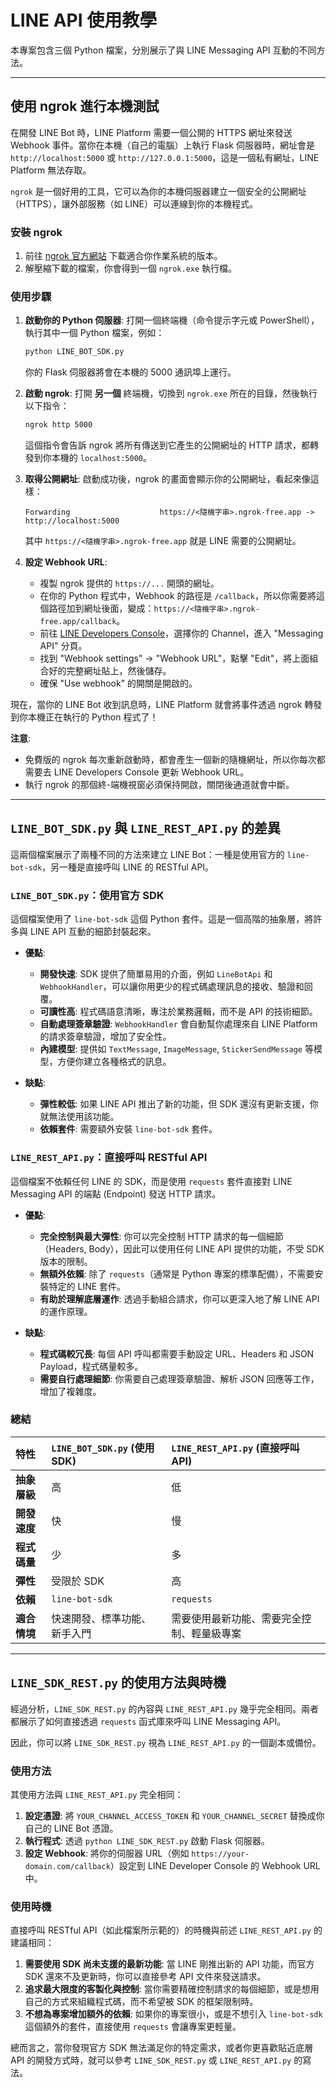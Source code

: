# LINE API 使用教學

本專案包含三個 Python 檔案，分別展示了與 LINE Messaging API 互動的不同方法。

---

## 使用 ngrok 進行本機測試

在開發 LINE Bot 時，LINE Platform 需要一個公開的 HTTPS 網址來發送 Webhook 事件。當你在本機（自己的電腦）上執行 Flask 伺服器時，網址會是 `http://localhost:5000` 或 `http://127.0.0.1:5000`，這是一個私有網址，LINE Platform 無法存取。

`ngrok` 是一個好用的工具，它可以為你的本機伺服器建立一個安全的公開網址（HTTPS），讓外部服務（如 LINE）可以連線到你的本機程式。

### 安裝 ngrok

1.  前往 [ngrok 官方網站](https://ngrok.com/download) 下載適合你作業系統的版本。
2.  解壓縮下載的檔案，你會得到一個 `ngrok.exe` 執行檔。

### 使用步驟

1.  **啟動你的 Python 伺服器**:
    打開一個終端機（命令提示字元或 PowerShell），執行其中一個 Python 檔案，例如：
    ```bash
    python LINE_BOT_SDK.py
    ```
    你的 Flask 伺服器將會在本機的 5000 通訊埠上運行。

2.  **啟動 ngrok**:
    打開 **另一個** 終端機，切換到 `ngrok.exe` 所在的目錄，然後執行以下指令：
    ```bash
    ngrok http 5000
    ```
    這個指令會告訴 ngrok 將所有傳送到它產生的公開網址的 HTTP 請求，都轉發到你本機的 `localhost:5000`。

3.  **取得公開網址**:
    啟動成功後，ngrok 的畫面會顯示你的公開網址，看起來像這樣：
    ```
    Forwarding                    https://<隨機字串>.ngrok-free.app -> http://localhost:5000
    ```
    其中 `https://<隨機字串>.ngrok-free.app` 就是 LINE 需要的公開網址。

4.  **設定 Webhook URL**:
    *   複製 ngrok 提供的 `https://...` 開頭的網址。
    *   在你的 Python 程式中，Webhook 的路徑是 `/callback`，所以你需要將這個路徑加到網址後面，變成：`https://<隨機字串>.ngrok-free.app/callback`。
    *   前往 [LINE Developers Console](https://developers.line.biz/console/)，選擇你的 Channel，進入 "Messaging API" 分頁。
    *   找到 "Webhook settings" -> "Webhook URL"，點擊 "Edit"，將上面組合好的完整網址貼上，然後儲存。
    *   確保 "Use webhook" 的開關是開啟的。

現在，當你的 LINE Bot 收到訊息時，LINE Platform 就會將事件透過 ngrok 轉發到你本機正在執行的 Python 程式了！

**注意**:
*   免費版的 ngrok 每次重新啟動時，都會產生一個新的隨機網址，所以你每次都需要去 LINE Developers Console 更新 Webhook URL。
*   執行 ngrok 的那個終-端機視窗必須保持開啟，關閉後通道就會中斷。

---

## `LINE_BOT_SDK.py` 與 `LINE_REST_API.py` 的差異

這兩個檔案展示了兩種不同的方法來建立 LINE Bot：一種是使用官方的 `line-bot-sdk`，另一種是直接呼叫 LINE 的 RESTful API。

### `LINE_BOT_SDK.py`：使用官方 SDK

這個檔案使用了 `line-bot-sdk` 這個 Python 套件。這是一個高階的抽象層，將許多與 LINE API 互動的細節封裝起來。

*   **優點**:
    *   **開發快速**: SDK 提供了簡單易用的介面，例如 `LineBotApi` 和 `WebhookHandler`，可以讓你用更少的程式碼處理訊息的接收、驗證和回覆。
    *   **可讀性高**: 程式碼語意清晰，專注於業務邏輯，而不是 API 的技術細節。
    *   **自動處理簽章驗證**: `WebhookHandler` 會自動幫你處理來自 LINE Platform 的請求簽章驗證，增加了安全性。
    *   **內建模型**: 提供如 `TextMessage`, `ImageMessage`, `StickerSendMessage` 等模型，方便你建立各種格式的訊息。

*   **缺點**:
    *   **彈性較低**: 如果 LINE API 推出了新的功能，但 SDK 還沒有更新支援，你就無法使用該功能。
    *   **依賴套件**: 需要額外安裝 `line-bot-sdk` 套件。

### `LINE_REST_API.py`：直接呼叫 RESTful API

這個檔案不依賴任何 LINE 的 SDK，而是使用 `requests` 套件直接對 LINE Messaging API 的端點 (Endpoint) 發送 HTTP 請求。

*   **優點**:
    *   **完全控制與最大彈性**: 你可以完全控制 HTTP 請求的每一個細節（Headers, Body），因此可以使用任何 LINE API 提供的功能，不受 SDK 版本的限制。
    *   **無額外依賴**: 除了 `requests`（通常是 Python 專案的標準配備），不需要安裝特定的 LINE 套件。
    *   **有助於理解底層運作**: 透過手動組合請求，你可以更深入地了解 LINE API 的運作原理。

*   **缺點**:
    *   **程式碼較冗長**: 每個 API 呼叫都需要手動設定 URL、Headers 和 JSON Payload，程式碼量較多。
    *   **需要自行處理細節**: 你需要自己處理簽章驗證、解析 JSON 回應等工作，增加了複雜度。

### 總結

| 特性 | `LINE_BOT_SDK.py` (使用 SDK) | `LINE_REST_API.py` (直接呼叫 API) |
| :--- | :--- | :--- |
| **抽象層級** | 高 | 低 |
| **開發速度** | 快 | 慢 |
| **程式碼量** | 少 | 多 |
| **彈性** | 受限於 SDK | 高 |
| **依賴** | `line-bot-sdk` | `requests` |
| **適合情境** | 快速開發、標準功能、新手入門 | 需要使用最新功能、需要完全控制、輕量級專案 |

---

## `LINE_SDK_REST.py` 的使用方法與時機

經過分析，`LINE_SDK_REST.py` 的內容與 `LINE_REST_API.py` 幾乎完全相同。兩者都展示了如何直接透過 `requests` 函式庫來呼叫 LINE Messaging API。

因此，你可以將 `LINE_SDK_REST.py` 視為 `LINE_REST_API.py` 的一個副本或備份。

### 使用方法

其使用方法與 `LINE_REST_API.py` 完全相同：

1.  **設定憑證**: 將 `YOUR_CHANNEL_ACCESS_TOKEN` 和 `YOUR_CHANNEL_SECRET` 替換成你自己的 LINE Bot 憑證。
2.  **執行程式**: 透過 `python LINE_SDK_REST.py` 啟動 Flask 伺服器。
3.  **設定 Webhook**: 將你的伺服器 URL（例如 `https://your-domain.com/callback`）設定到 LINE Developer Console 的 Webhook URL 中。

### 使用時機

直接呼叫 RESTful API（如此檔案所示範的）的時機與前述 `LINE_REST_API.py` 的建議相同：

1.  **需要使用 SDK 尚未支援的最新功能**: 當 LINE 剛推出新的 API 功能，而官方 SDK 還來不及更新時，你可以直接參考 API 文件來發送請求。
2.  **追求最大限度的客製化與控制**: 當你需要精確控制請求的每個細節，或是想用自己的方式來組織程式碼，而不希望被 SDK 的框架限制時。
3.  **不想為專案增加額外的依賴**: 如果你的專案很小，或是不想引入 `line-bot-sdk` 這個額外的套件，直接使用 `requests` 會讓專案更輕量。

總而言之，當你發現官方 SDK 無法滿足你的特定需求，或者你更喜歡貼近底層 API 的開發方式時，就可以參考 `LINE_SDK_REST.py` 或 `LINE_REST_API.py` 的寫法。
